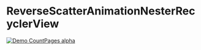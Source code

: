 # ReverseScatterAnimationNesterRecyclerView
[![Demo CountPages alpha](https://gifs.com/gif/QWROQq)](https://www.youtube.com/watch?v=Ru1ynQyy1gk)
